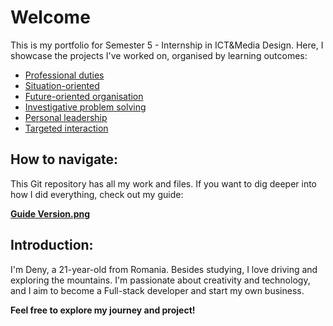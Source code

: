 # **Welcome**

<span dir="">This is my portfolio for Semester 5 - Internship in ICT&Media Design. Here, I showcase the projects I've worked on, organised by</span> learning outcomes:

* [Professional duties](/I476087/internship_berariah_s5_2023/-/wikis/www.google.com)
* [Situation-oriented](/I476087/internship_berariah_s5_2023/-/wikis/www.google.com)
* [Future-oriented organisation](/I476087/internship_berariah_s5_2023/-/wikis/www.google.com)
* [Investigative problem solving](/I476087/internship_berariah_s5_2023/-/wikis/www.google.com)
* [Personal leadership](/I476087/internship_berariah_s5_2023/-/wikis/www.google.com)
* [Targeted interaction](/I476087/internship_berariah_s5_2023/-/wikis/www.google.com)

## **How to navigate:**

<span dir="">This Git repository has all my work and files. If you want to dig deeper into how I did everything, check out my guide</span>:

[**Guide Version.png**](/I476087/internship_berariah_s5_2023/-/wikis/www.google.com)

## **Introduction:**

I'm Deny, a 21-year-old from Romania. Besides studying, I love driving and exploring the mountains. I'm passionate about creativity and technology, and I aim to become a Full-stack developer and start my own business.

**Feel free to explore my journey and project!**